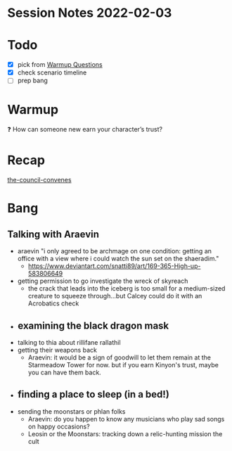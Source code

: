 # Session Notes 2022-02-03

# Todo

- [x]  pick from [Warmup Questions](../%F0%9F%A7%B0%20Toolbox/%E2%9D%93%20Warmup%20Questions.md)
- [x]  check scenario timeline
- [ ]  prep bang
# Warmup
❓ How can someone new earn your character’s trust?
# Recap

[the-council-convenes](../../logbook/the-council-convenes.md)

# Bang
## Talking with Araevin
- araevin "i only agreed to be archmage on one condition: getting an office with a view where i could watch the sun set on the shaeradim."
	- https://www.deviantart.com/snatti89/art/169-365-High-up-583806649 
- getting permission to go investigate the wreck of skyreach
	- the crack that leads into the iceberg is too small for a medium-sized creature to squeeze through...but Calcey could do it with an Acrobatics check
- examining the black dragon mask
	- 
- talking to thia about rillifane rallathil
- getting their weapons back
	- Araevin: it would be a sign of goodwill to let them remain at the Starmeadow Tower for now. but if you earn Kinyon's trust, maybe you can have them back.
- finding a place to sleep (in a bed!)
	- 
- sending the moonstars or phlan folks
	- Araevin: do you happen to know any musicians who play sad songs on happy occasions?
	- Leosin or the Moonstars: tracking down a relic-hunting mission the cult 